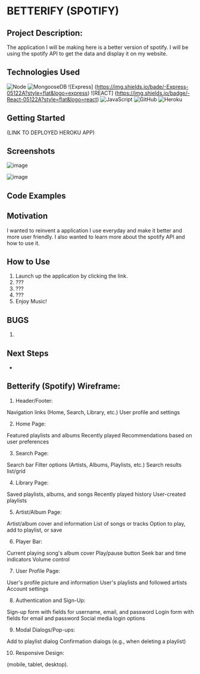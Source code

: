 # BETTERIFY (SPOTIFY)



## Project Description: 

The application I will be making here is a better version of spotify.
I will be using the spotify API to get the data and display it on my website.


## Technologies Used

![Node](https://img.shields.io/badge/-Node-05122A?style=flat&logo=node.js)
![MongooseDB](https://img.shields.io/badge/-MongoDB-05122A?style=flat&logo=mongodb)
![Express] (https://img.shields.io/bade/-Express-05122A?style=flat&logo=express)
![REACT] (https://img.shields.io/badge/-React-05122A?style=flat&logo=react)
![JavaScript](https://img.shields.io/badge/-JavaScript-05122A?style=flat&logo=javascript)
![GitHub](https://img.shields.io/github/license/:user/:repo)
![Heroku](https://img.shields.io/badge/-Heroku-05122A?style=flat&logo=heroku)



## Getting Started

(LINK TO DEPLOYED HEROKU APP)

## Screenshots

![image]()

![image]()



## Code Examples



## Motivation

I wanted to reinvent a application I use everyday and make it better and more user friendly. I also wanted to learn more about the spotify API and how to use it.

## How to Use
1. Launch up the application by clicking the link.
2. ???
3. ???
4. ???
5. Enjoy Music!


## BUGS 
1. 

## Next Steps
* 


## Betterify (Spotify) Wireframe: 

1. Header/Footer:

Navigation links (Home, Search, Library, etc.)
User profile and settings

2. Home Page:

Featured playlists and albums
Recently played
Recommendations based on user preferences

3. Search Page:

Search bar
Filter options (Artists, Albums, Playlists, etc.)
Search results list/grid

4. Library Page:

Saved playlists, albums, and songs
Recently played history
User-created playlists


5. Artist/Album Page:

Artist/album cover and information
List of songs or tracks
Option to play, add to playlist, or save

6. Player Bar:

Current playing song's album cover
Play/pause button
Seek bar and time indicators
Volume control

7. User Profile Page:

User's profile picture and information
User's playlists and followed artists
Account settings

8. Authentication and Sign-Up:

Sign-up form with fields for username, email, and password
Login form with fields for email and password
Social media login options

9. Modal Dialogs/Pop-ups:

Add to playlist dialog
Confirmation dialogs (e.g., when deleting a playlist)

10. Responsive Design:

(mobile, tablet, desktop).